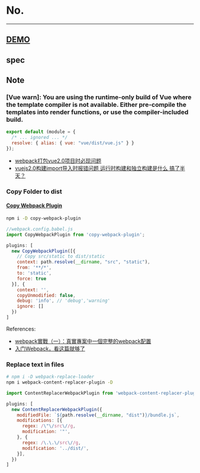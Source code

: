 # No.

---

## [DEMO](dist/)

## spec


## Note


### [Vue warn]: You are using the runtime-only build of Vue where the template compiler is not available. Either pre-compile the templates into render functions, or use the compiler-included build.

```js
export default (module = {
  /* ... ignored ... */  
  resolve: { alias: { vue: "vue/dist/vue.js" } }
});
```

- [webpack打包vue2.0项目时必现问题](https://www.imooc.com/article/17868)
- [vuejs2.0构建import导入时报错问题 运行时构建和独立构建是什么 搞了半天？](https://www.zhihu.com/question/56153336/answer/153054639)

### Copy Folder to dist

#### [Copy Webpack Plugin](https://github.com/webpack-contrib/copy-webpack-plugin)

```sh
npm i -D copy-webpack-plugin
```

```js
//webpack.config.babel.js
import CopyWebpackPlugin from 'copy-webpack-plugin';

plugins: [
  new CopyWebpackPlugin([{
    // Copy src/static to dist/static
    context: path.resolve(__dirname, "src", "static"),
    from: '**/*',
    to: 'static',
    force: true
  }], {
    context: '',
    copyUnmodified: false,
    debug: 'info', // 'debug','warning'
    ignore: []
  })
]
```

References:

- [webpack實戰（一）：真實專案中一個完整的webpack配置](https://com-it.tech/archives/66008)
- [入门Webpack，看这篇就够了](https://www.jianshu.com/p/42e11515c10f)

### Replace text in files

```sh
# npm i -D webpack-replace-loader
npm i webpack-content-replacer-plugin -D
```

```js
import ContentReplacerWebpackPlugin from 'webpack-content-replacer-plugin';

plugins: [
  new ContentReplacerWebpackPlugin({
    modifiedFile: `${path.resolve(__dirname, "dist")}/bundle.js`,
    modifications: [{
      regex: /\"\/src\//g,
      modification: '"',
    }, {
      regex: /\.\.\/src\//g,
      modification: '../dist/',
    }],
  })
]
```

